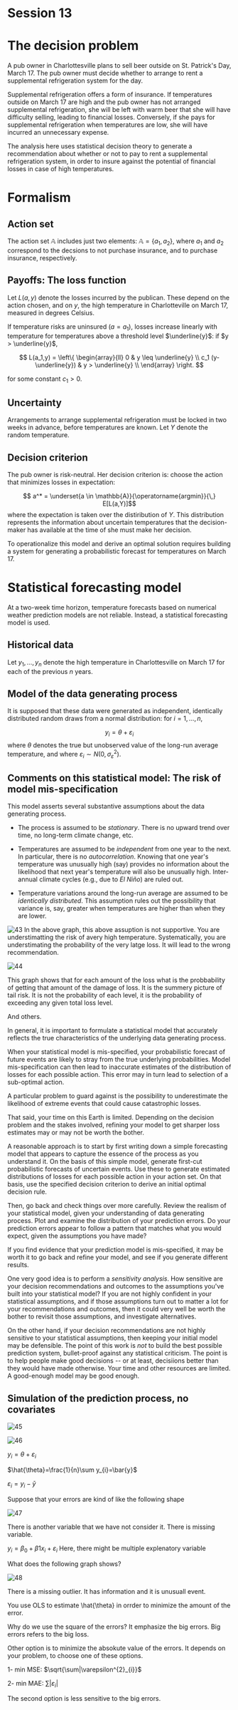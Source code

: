 # Session 13

# The decision problem

A pub owner in Charlottesville plans to sell beer outside on St. Patrick's Day, March 17. The pub owner must decide whether to arrange to rent a supplemental refrigeration system for the day. 

Supplemental refrigeration offers a form of insurance. If temperatures outside on March 17 are high and the pub owner has not arranged supplemental refrigeration, she will be left with warm beer that she will have difficulty selling, leading to financial losses. Conversely, if she pays for supplemental refrigeration when temperatures are low, she will have incurred an unnecessary expense.

The analysis here uses statistical decision theory to generate a recommendation about whether or not to pay to rent a supplemental refrigeration system, in order to insure against the potential of financial losses in case of high temperatures.

# Formalism

## Action set

The action set $\mathbb{A}$ includes just two elements: $\mathbb{A} = \{a_1, a_2\}$, where $a_1$ and $a_2$ correspond to the decsions to not purchase insurance, and to purchase insurance, respectively.

## Payoffs: The loss function

Let $L(a,y)$ denote the losses incurred by the publican. These depend on the action chosen, and on $y$, the high temperature in Charlotteville on March 17, measured in degrees Celsius. 

If temperature risks are uninsured ($a = a_1$), losses increase linearly with temperature for temperatures above a threshold level $\underline{y}$: 
if $y > \underline{y}$,

$$ L(a_1,y) =   \left\{
\begin{array}{ll}
      0                     & y \leq \underline{y} \\
      c_1 (y-\underline{y}) & y > \underline{y} \\
\end{array} 
\right.  $$

for some constant $c_1 > 0$.

## Uncertainty

Arrangements to arrange supplemental refrigeration must be locked in two weeks in advance, before temperatures are known. Let $Y$ denote the random temperature.

## Decision criterion

The pub owner is risk-neutral. Her decision criterion is: choose the action that minimizes losses in expectation:

$$ a^* = \underset{a \in \mathbb{A}}{\operatorname{argmin}}{\,} E[L(a,Y)]$$
where the expectation is taken over the distiribution of $Y$. This distribution represents the information about uncertain temperatures that the decision-maker has available at the time of she must make her decision.

To operationalize this model and derive an optimal solution requires building a system for generating a probabilistic forecast for temperatures on March 17.

# Statistical forecasting model

At a two-week time horizon, temperature forecasts based on numerical weather prediction models are not reliable. Instead, a statistical forecasting model is used.

## Historical data

Let $y_1, \ldots, y_n$ denote the high temperature in Charlottesville on March 17 for each of the previous $n$ years.

## Model of the data generating process

It is supposed that these data were generated as independent, identically distributed random draws from a normal distribution: for $i = 1, \ldots, n$,

$$y_i = \theta + \varepsilon_i$$
where $\theta$ denotes the true but unobserved value of the long-run average temperature, and where $\varepsilon_i \sim N(0, \sigma^2_\varepsilon)$. 

## Comments on this statistical model: The risk of model mis-specification

This model asserts several substantive assumptions about the data generating process.

  * The process is assumed to be *stationary*. There is no upward trend over time, no long-term climate change, etc.
  
  * Temperatures are assumed to be *independent* from one year to the next. In particular, there is no *autocorrelation*. Knowing that one year's temperature was unusually high (say) provides no information about the likelihood that next year's temperature will also be unusually high. Inter-annual climate cycles (e.g., due to $El\ Ni\tilde{n}o$) are ruled out.
  
  * Temperature variations around the long-run average are assumed to be *identically distributed*. This assumption rules out the possibility that variance is, say, greater when temperatures are higher than when they are lower.
  
![43](Picturs/pic_43.png)
In the above graph, this above assuption is not supportive. You are understimatting the risk of avery high temperature. Systematically, you are understimating the probability of the very latge loss. It will lead to the wrong recommendation.
  

![44](Picturs/pic_44.png)


This graph shows that for each amount of the loss what is the probbability of getting that amount of the damage of loss. It is the summery picture of tail risk. It is not the probability of each level, it is the probability of exceeding any given total loss level.

And others.

In general, it is important to formulate a statistical model that accurately reflects the true characteristics of the underlying data generating process.

When your statistical model is mis-specified, your probabilistic forecast of future events are likely to stray from the true underlying probabilities. Model mis-specification can then lead to inaccurate estimates of the distribution of losses for each possible action. This error may in turn lead to selection of a sub-optimal action.

A particular problem to guard against is the possibility to underestimate the likelihood of extreme events that could cause catastrophic losses. 

That said, your time on this Earth is limited. Depending on the decision problem and the stakes involved, refining your model to get sharper loss estimates may or may not be worth the bother.

A reasonable approach is to start by first writing down a simple forecasting model that appears to capture the essence of the process as you understand it. On the basis of this simple model, generate first-cut probabilistic forecasts of uncertain events. Use these to generate estimated distributions of losses for each possible action in your action set. On that basis, use the specified decision criterion to derive an initial optimal decision rule.

Then, go back and check things over more carefully. Review the realism of your statistical model, given your understanding of data generating process. Plot and examine the distribution of your prediction errors. Do your prediction errors appear to follow a pattern that matches what you would expect, given the assumptions you have made? 

If you find evidence that your prediction model is mis-specified, it may be worth it to go back and refine your model, and see if you generate different results.

One very good idea is to perform a *sensitivity analysis*. How sensitive are your decision recommendations and outcomes to the assumptions you've built into your statistical model? If you are not highly confident in your statistical assumptions, and if those assumptions turn out to matter a lot for your recommendations and outcomes, then it could very well be worth the bother to revisit those assumptions, and investigate alternatives.

On the other hand, if your decision recommendations are not highly sensitive to your statistical assumptions, then keeping your initial model may be defensible. The point of this work is *not* to build the best possible prediction system, bullet-proof against any statistical criticism. The point is to help people make good decisions -- or at least, decisiions better than they would have made otherwise. Your time and other resources are limited. A good-enough model may be good enough.

## Simulation of the prediction process, no covariates

![45](Picturs/pic_45.png)

![46](Picturs/pic_46.png)

$y_{i}=\theta+\varepsilon_{i}$

$\hat{\theta}=\frac{1}{n}\sum y_{i}=\bar{y}$

$\varepsilon_{i}=y_{i}-\bar{y}$

Suppose that your errors are kind of like the following shape

![47](Picturs/pic_47.png)

There is another variable that we have not consider it. There is missing variable.

$y_{i}=\beta_{0}+\beta{1}x_{i}+\varepsilon_{i}$  Here, there might be multiple explenatory variable

What does the following graph shows?

![48](Picturs/pic_48.png)

There is a missing outlier. It has information and it is unusuall event. 

You use OLS to estimate \hat{\theta} in orrder to minimize the amount of the error.

Why do we use the square of the errors? It emphasize the big errors. Big errors refers to the big loss. 

Other option is to minimize the absokute value of the errors. It depends on your problem, to choose one of these options. 

1- min MSE: $\sqrt{\sum|\varepsilon^{2}_{i}}$

2- min MAE: $\sum|\varepsilon_{i}|$

The second option is less sensitive to the big errors.






